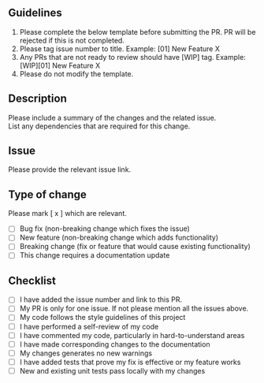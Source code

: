 ## Guidelines
1. Please complete the below template before submitting the PR. PR will be rejected if this is not completed.
2. Please tag issue number to title. Example: [01] New Feature X
3. Any PRs that are not ready to review should have [WIP] tag. Example: [WIP][01] New Feature X
4. Please do not modify the template.

## Description
Please include a summary of the changes and the related issue.<br>
List any dependencies that are  required for this change.

## Issue
Please provide the relevant issue link.

## Type of change
Please mark [ x ] which are relevant.

- [  ] Bug fix (non-breaking change which fixes the issue)
- [  ] New feature (non-breaking change which adds functionality)
- [  ] Breaking change (fix or feature that would cause existing functionality)
- [  ] This change requires a documentation update

## Checklist

- [  ] I have added the issue number and link to this PR.
- [  ] My PR is only for one issue. If not please mention all the issues above.
- [  ] My code follows the style guidelines of this project
- [  ] I have performed a self-review of my code
- [  ] I have commented my code, particularly in hard-to-understand areas
- [  ] I have made corresponding changes to the documentation
- [  ] My changes generates no new warnings
- [  ] I have added tests that prove my fix is effective or my feature works
- [  ] New and existing unit tests pass locally with my changes